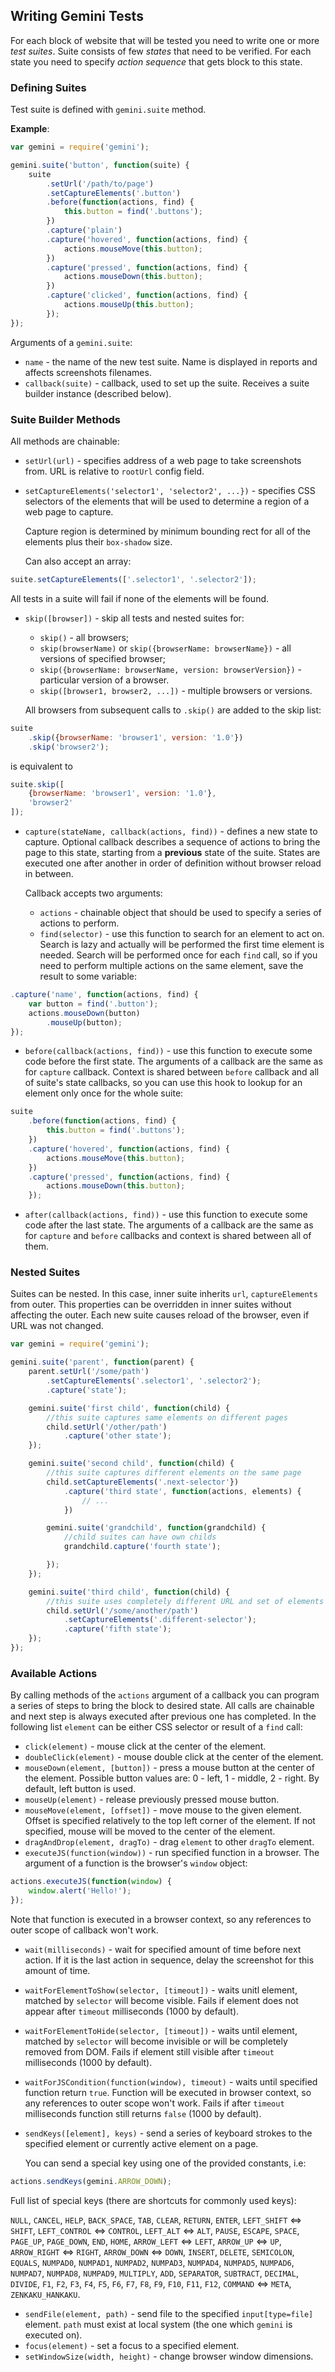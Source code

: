 ## Writing Gemini Tests

For each block of website that will be tested you need to write one or more *test suites*.
Suite consists of few *states* that need to be verified. For each state you need to
specify *action sequence* that gets block to this state.

### Defining Suites

Test suite is defined with `gemini.suite` method.

**Example**:

```js
var gemini = require('gemini');

gemini.suite('button', function(suite) {
    suite
        .setUrl('/path/to/page')
        .setCaptureElements('.button')
        .before(function(actions, find) {
            this.button = find('.buttons');
        })
        .capture('plain')
        .capture('hovered', function(actions, find) {
            actions.mouseMove(this.button);
        })
        .capture('pressed', function(actions, find) {
            actions.mouseDown(this.button);
        })
        .capture('clicked', function(actions, find) {
            actions.mouseUp(this.button);
        });
});
```

Arguments of a `gemini.suite`:

* `name` - the name of the new test suite. Name is displayed in reports and
affects screenshots filenames.
* `callback(suite)` - callback, used to set up the suite. Receives a suite
builder instance (described below).

### Suite Builder Methods

All methods are chainable:

* `setUrl(url)` - specifies address of a web page to take screenshots from.
  URL is relative to `rootUrl` config field.
* `setCaptureElements('selector1', 'selector2', ...})` - specifies CSS
  selectors of the elements that will be used to determine a region of a web page
  to capture.

  Capture region is determined by minimum bounding rect for all
  of the elements plus their `box-shadow` size.

  Can also accept an array:

```js
suite.setCaptureElements(['.selector1', '.selector2']);
```

  All tests in a suite will fail if none of the elements will be found.

* `skip([browser])` - skip all tests and nested suites for:

  - `skip()` - all browsers;
  - `skip(browserName)` or `skip({browserName: browserName})` - all
    versions of specified browser;
  - `skip({browserName: browserName, version: browserVersion})` - particular version of a browser.
  - `skip([browser1, browser2, ...])` - multiple browsers or versions.

  All browsers from subsequent calls to `.skip()` are added to the skip list:

```js
suite
    .skip({browserName: 'browser1', version: '1.0'})
    .skip('browser2');
```

  is equivalent to

```js
suite.skip([
    {browserName: 'browser1', version: '1.0'},
    'browser2'
]);
```

* `capture(stateName, callback(actions, find))` - defines a new state to capture.
  Optional callback describes a sequence of actions to bring the page to this state,
  starting from a **previous** state of the suite. States are executed one after another
  in order of definition without browser reload in between.

  Callback accepts two arguments:
   * `actions` - chainable object that should be used to specify a
      series of actions to perform.
   * `find(selector)` -  use this function to search for an element to act on.
     Search is lazy and actually will be performed the first time element is
     needed.
     Search will be performed once for each `find` call, so if you need to perform
     multiple actions on the same element, save the result to some variable:

```js
.capture('name', function(actions, find) {
    var button = find('.button');
    actions.mouseDown(button)
        .mouseUp(button);
});
```

* `before(callback(actions, find))` - use this function to execute some code
  before the first state. The arguments of a callback are the same as for `capture` callback.
  Context is shared between `before` callback and all of suite's state callbacks, so you
  can use this hook to lookup for an element only once for the whole suite:

```js
suite
    .before(function(actions, find) {
        this.button = find('.buttons');
    })
    .capture('hovered', function(actions, find) {
        actions.mouseMove(this.button);
    })
    .capture('pressed', function(actions, find) {
        actions.mouseDown(this.button);
    });
```

* `after(callback(actions, find))` - use this function to execute some code
  after the last state. The arguments of a callback are the same as for
  `capture` and `before` callbacks and context is shared between all of them.

### Nested Suites

Suites can be nested. In this case, inner suite inherits `url`, `captureElements`
from outer. This properties can be overridden in inner suites without affecting the outer.
Each new suite causes reload of the browser, even if URL was not changed.

```js
var gemini = require('gemini');

gemini.suite('parent', function(parent) {
    parent.setUrl('/some/path')
        .setCaptureElements('.selector1', '.selector2');
        .capture('state');

    gemini.suite('first child', function(child) {
        //this suite captures same elements on different pages
        child.setUrl('/other/path')
            .capture('other state');
    });

    gemini.suite('second child', function(child) {
        //this suite captures different elements on the same page
        child.setCaptureElements('.next-selector'})
            .capture('third state', function(actions, elements) {
                // ...
            })

        gemini.suite('grandchild', function(grandchild) {
            //child suites can have own childs
            grandchild.capture('fourth state');

        });
    });

    gemini.suite('third child', function(child) {
        //this suite uses completely different URL and set of elements
        child.setUrl('/some/another/path')
            .setCaptureElements('.different-selector');
            .capture('fifth state');
    });
});
```

### Available Actions

By calling methods of the `actions` argument of a callback you can program
a series of steps to bring the block to desired state. All calls are chainable
and next step is always executed after previous one has completed. In the following
list `element` can be either CSS selector or result of a `find` call:

* `click(element)` - mouse click at the center of the element.
* `doubleClick(element)` - mouse double click at the center of the element.
* `mouseDown(element, [button])` - press a mouse button at the center of the element.
  Possible button values are: 0 - left, 1 - middle, 2 - right. By default, left button is used.
* `mouseUp(element)` - release previously pressed mouse button.
* `mouseMove(element, [offset])` - move mouse to the given element. Offset is specified relatively
  to the top left corner of the element. If not specified, mouse will be moved to the center of
  the element.
* `dragAndDrop(element, dragTo)` - drag `element` to other `dragTo` element.
* `executeJS(function(window))` - run specified function in a browser. The argument of a function
   is the browser's `window` object:

```js
actions.executeJS(function(window) {
    window.alert('Hello!');
});
```

   Note that function is executed in a browser context, so any references to outer scope of callback won't work.

* `wait(milliseconds)` - wait for specified amount of time before next action. If it is the last action in
sequence, delay the screenshot for this amount of time.
* `waitForElementToShow(selector, [timeout])` - waits unitl element, matched by `selector` will become visible.
  Fails if element does not appear after `timeout` milliseconds (1000 by default).
* `waitForElementToHide(selector, [timeout])` - waits until element, matched by `selector` will become invisible
   or will be completely removed from DOM. Fails if element still visible after `timeout`
   milliseconds (1000 by default).
* `waitForJSCondition(function(window), timeout)` - waits until specified function return `true`. Function will be
  executed in browser context, so any references to outer scope won't work. Fails if after `timeout` milliseconds
  function still returns `false` (1000 by default).
* `sendKeys([element], keys)` - send a series of keyboard strokes to the specified element or
   currently active element on a page.

   You can send a special key using one of the provided constants, i.e:

```js
actions.sendKeys(gemini.ARROW_DOWN);
```

Full list of special keys (there are shortcuts for commonly used keys):

`NULL`, `CANCEL`, `HELP`, `BACK_SPACE`, `TAB`, `CLEAR`, `RETURN`, `ENTER`, `LEFT_SHIFT` ⇔ `SHIFT`,
`LEFT_CONTROL` ⇔ `CONTROL`, `LEFT_ALT` ⇔ `ALT`, `PAUSE`, `ESCAPE`, `SPACE`, `PAGE_UP`, `PAGE_DOWN`, `END`, `HOME`,
`ARROW_LEFT` ⇔ `LEFT`, `ARROW_UP` ⇔ `UP`, `ARROW_RIGHT` ⇔ `RIGHT`, `ARROW_DOWN` ⇔ `DOWN`, `INSERT`, `DELETE`,
`SEMICOLON`, `EQUALS`, `NUMPAD0`, `NUMPAD1`, `NUMPAD2`, `NUMPAD3`, `NUMPAD4`, `NUMPAD5`, `NUMPAD6`, `NUMPAD7`,
`NUMPAD8`, `NUMPAD9`, `MULTIPLY`, `ADD`, `SEPARATOR`, `SUBTRACT`, `DECIMAL`, `DIVIDE`, `F1`, `F2`, `F3`, `F4`, `F5`,
`F6`, `F7`, `F8`, `F9`, `F10`, `F11`, `F12`, `COMMAND` ⇔ `META`, `ZENKAKU_HANKAKU`.

* `sendFile(element, path)` - send file to the specified `input[type=file]` element. `path` must exist at
  local system (the one which `gemini` is executed on).
* `focus(element)` - set a focus to a specified element.
* `setWindowSize(width, height)` - change browser window dimensions.
